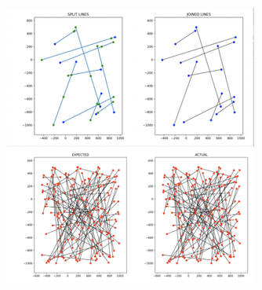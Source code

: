 ![My Image](visualize/split_vs_joined_visualized_1.png)
![My Image](visualize/expected_vs_actual_visualized.png)
